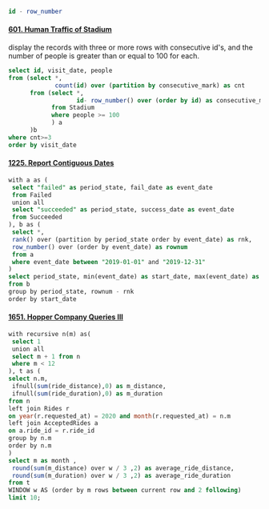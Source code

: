 ```sql
id - row_number
```

#### [601. Human Traffic of Stadium](https://leetcode-cn.com/problems/human-traffic-of-stadium/)
display the records with three or more rows with consecutive id's, and the number of people is greater than or equal to 100 for each.
```sql
select id, visit_date, people
from (select *, 
             count(id) over (partition by consecutive_mark) as cnt
      from (select *,
                   id- row_number() over (order by id) as consecutive_mark
            from Stadium
            where people >= 100
            ) a
      )b
where cnt>=3
order by visit_date
```
#### [1225. Report Contiguous Dates](https://leetcode-cn.com/problems/report-contiguous-dates/)
```sql
with a as (
 select "failed" as period_state, fail_date as event_date
 from Failed 
 union all
 select "succeeded" as period_state, success_date as event_date
 from Succeeded 
), b as (
 select *,
 rank() over (partition by period_state order by event_date) as rnk,
 row_number() over (order by event_date) as rownum
 from a
 where event_date between "2019-01-01" and "2019-12-31"
)
select period_state, min(event_date) as start_date, max(event_date) as end_date
from b
group by period_state, rownum - rnk
order by start_date
```
#### [1651. Hopper Company Queries III](https://leetcode-cn.com/problems/hopper-company-queries-iii/)
```sql
with recursive n(m) as(
 select 1
 union all
 select m + 1 from n
 where m < 12
), t as (
select n.m, 
 ifnull(sum(ride_distance),0) as m_distance, 
 ifnull(sum(ride_duration),0) as m_duration 
from n
left join Rides r 
on year(r.requested_at) = 2020 and month(r.requested_at) = n.m
left join AcceptedRides a 
on a.ride_id = r.ride_id
group by n.m
order by n.m
)
select m as month , 
 round(sum(m_distance) over w / 3 ,2) as average_ride_distance,
 round(sum(m_duration) over w / 3 ,2) as average_ride_duration 
from t
WINDOW w AS (order by m rows between current row and 2 following)
limit 10;
```